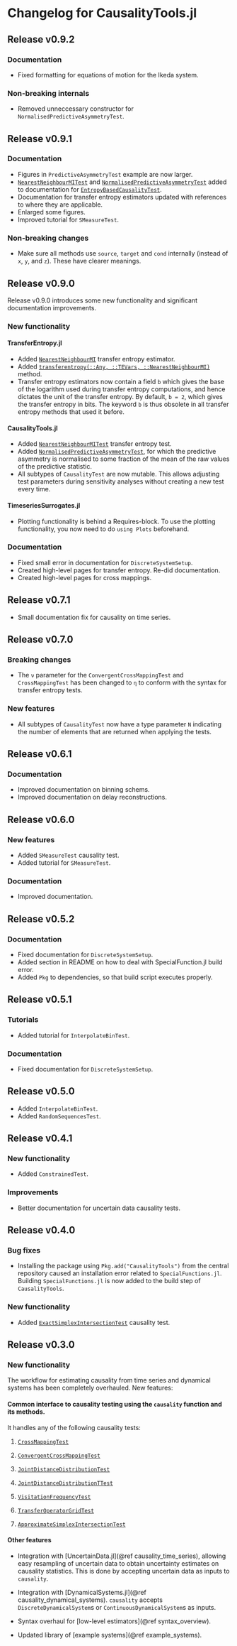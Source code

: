# Changelog for CausalityTools.jl

## Release v0.9.2

### Documentation

- Fixed formatting for equations of motion for the Ikeda system.

### Non-breaking internals

- Removed unneccessary constructor for `NormalisedPredictiveAsymmetryTest`.

## Release v0.9.1

### Documentation

- Figures in `PredictiveAsymmetryTest` example are now larger.
- [`NearestNeighbourMITest`](@ref) and [`NormalisedPredictiveAsymmetryTest`](@ref) added to documentation
    for [`EntropyBasedCausalityTest`](@ref).
- Documentation for transfer entropy estimators updated with references to where they are applicable.
- Enlarged some figures.
- Improved tutorial for `SMeasureTest`.

### Non-breaking changes

- Make sure all methods use `source`, `target` and `cond` internally (instead of `x`, `y`, and `z`). 
    These have clearer meanings.

## Release v0.9.0

Release v0.9.0 introduces some new functionality and significant documentation improvements.

### New functionality

#### TransferEntropy.jl

- Added [`NearestNeighbourMI`](@ref) transfer entropy estimator.
- Added [`transferentropy(::Any, ::TEVars, ::NearestNeighbourMI)`](@ref) method.
- Transfer entropy estimators now contain a field `b` which gives the base of the logarithm
    used during transfer entropy computations, and hence dictates the unit of the transfer 
    entropy. By default, `b = 2`, which gives the transfer entropy in bits. The keyword `b` 
    is thus obsolete in all transfer entropy methods that used it before.

#### CausalityTools.jl

- Added [`NearestNeighbourMITest`](@ref) transfer entropy test.
- Added [`NormalisedPredictiveAsymmetryTest`](@ref), for which the predictive asymmetry 
    is normalised to some fraction of the mean of the raw values of the predictive statistic.
- All subtypes of `CausalityTest` are now mutable. This allows adjusting test 
    parameters during sensitivity analyses without creating a new test every time.

#### TimeseriesSurrogates.jl

- Plotting functionality is behind a Requires-block. To use the plotting functionality, you 
    now need to do `using Plots` beforehand.

### Documentation

- Fixed small error in documentation for `DiscreteSystemSetup`.
- Created high-level pages for transfer entropy. Re-did documentation.
- Created high-level pages for cross mappings.

## Release v0.7.1

- Small documentation fix for causality on time series.

## Release v0.7.0

### Breaking changes

- The `ν` parameter for the `ConvergentCrossMappingTest` and `CrossMappingTest` 
    has been changed to `η` to conform with the syntax for transfer entropy tests.

### New features

- All subtypes of `CausalityTest` now have a type parameter `N` indicating
    the number of elements that are returned when applying the tests.

## Release v0.6.1

### Documentation

- Improved documentation on binning schems.
- Improved documentation on delay reconstructions.

## Release v0.6.0

### New features

- Added `SMeasureTest` causality test.
- Added tutorial for `SMeasureTest`.

### Documentation

- Improved documentation.

## Release v0.5.2

### Documentation

- Fixed documentation for `DiscreteSystemSetup`.
- Added section in README on how to deal with SpecialFunction.jl build error.
- Added `Pkg` to dependencies, so that build script executes properly.

## Release v0.5.1

### Tutorials

- Added tutorial for `InterpolateBinTest`.

### Documentation

- Fixed documentation for `DiscreteSystemSetup`.

## Release v0.5.0

- Added `InterpolateBinTest`.
- Added `RandomSequencesTest`.

## Release v0.4.1

### New functionality

- Added `ConstrainedTest`.

### Improvements

- Better documentation for uncertain data causality tests.

## Release v0.4.0

### Bug fixes

- Installing the package using `Pkg.add("CausalityTools")` from the central repository caused an  installation error related to `SpecialFunctions.jl`. Building `SpecialFunctions.jl` is now added to the build step of `CausalityTools`.

### New functionality

- Added [`ExactSimplexIntersectionTest`](@ref) causality test.

## Release v0.3.0

### New functionality

The workflow for estimating causality from time series and dynamical systems has been completely overhauled. New features:

#### Common interface to causality testing using the `causality` function and its methods. 

It handles any of the following causality tests:

1. [`CrossMappingTest`](@ref)

2. [`ConvergentCrossMappingTest`](@ref)

3. [`JointDistanceDistributionTest`](@ref)

4. [`JointDistanceDistributionTTest`](@ref)

5. [`VisitationFrequencyTest`](@ref)

6. [`TransferOperatorGridTest`](@ref)

7. [`ApproximateSimplexIntersectionTest`](@ref)

#### Other features

- Integration with [UncertainData.jl](@ref causality_time_series), allowing easy resampling of
    uncertain data to obtain uncertainty estimates on causality statistics. This is done
    by accepting uncertain data as inputs to `causality`.

- Integration with [DynamicalSystems.jl](@ref causality_dynamical_systems). `causality` accepts
    `DiscreteDynamicalSystem`s or `ContinuousDynamicalSystem`s as inputs.

- Syntax overhaul for [low-level estimators](@ref syntax_overview).

- Updated library of [example systems](@ref example_systems).

